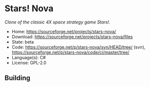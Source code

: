 # Stars! Nova

_Clone of the classic 4X space strategy game Stars!._

- Home: https://sourceforge.net/projects/stars-nova/
- Download: https://sourceforge.net/projects/stars-nova/files
- State: beta
- Code: https://sourceforge.net/p/stars-nova/svn/HEAD/tree/ (svn), https://sourceforge.net/p/stars-nova/code/ci/master/tree/
- Language(s): C#
- License: GPL-2.0

## Building

